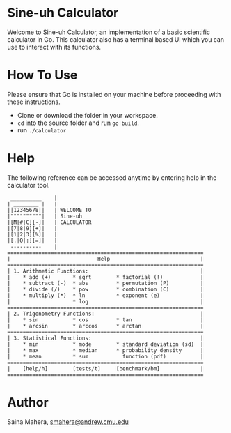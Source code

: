 # Sine-uh Calculator

Welcome to Sine-uh Calculator, an implementation of a basic scientific
calculator in Go. This calculator also has a terminal based UI which you can
use to interact with its functions.

# How To Use

Please ensure that Go is installed on your machine before proceeding with these
instructions.

  - Clone or download the folder in your workspace.
  - ```cd``` into the source folder and run ```go build```.
  - run ```./calculator```

# Help

The following reference can be accessed anytime by entering help in the
calculator tool.

```
 __________    |
| ________ |   |
||12345678||   | WELCOME TO
|""""""""""|   | Sine-uh
|[M|#|C][-]|   | CALCULATOR
|[7|8|9][+]|   |
|[1|2|3][%]|   |
|[.|O|:][=]|   |
 ----------    |
===============================================================
|                            Help                             |
===============================================================
| 1. Arithmetic Functions:                                    |
|    * add (+)       * sqrt        * factorial (!)            |
|    * subtract (-)  * abs         * permutation (P)          |
|    * divide (/)    * pow         * combination (C)          |
|    * multiply (*)  * ln          * exponent (e)             |
|                    * log                                    |
===============================================================
| 2. Trigonometry Functions:                                  |
|    * sin           * cos         * tan                      |
|    * arcsin        * arccos      * arctan                   |
===============================================================
| 3. Statistical Functions:                                   |
|    * min           * mode        * standard deviation (sd)  |
|    * max           * median      * probability density      |
|    * mean          * sum           function (pdf)           |
===============================================================
|    [help/h]        [tests/t]     [benchmark/bm]             |
===============================================================
```

# Author

Saina Mahera, smahera@andrew.cmu.edu
